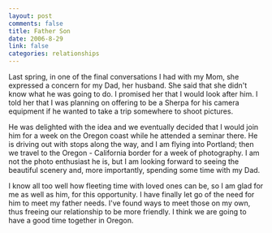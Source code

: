 ```yaml
--- 
layout: post
comments: false
title: Father Son
date: 2006-8-29
link: false
categories: relationships
---
```

Last spring, in one of the final conversations I had with my Mom, she expressed a concern for my Dad, her husband. She said that she didn't know what he was going to do. I promised her that I would look after him. I told her that I was planning on offering to be a Sherpa for his camera equipment if he wanted to take a trip somewhere to shoot pictures.

He was delighted with the idea and we eventually decided that I would join him for a week on the Oregon coast while he attended a seminar there. He is driving out with stops along the way, and I am flying into Portland; then we travel to the Oregon - California border for a week of photography. I am not the photo enthusiast he is, but I am looking forward to seeing the beautiful scenery and, more importantly, spending some time with my Dad.

I know all too well how fleeting time with loved ones can be, so I am glad for me as well as him, for this opportunity. I have finally let go of the need for him to meet my father needs. I've found ways to meet those on my own, thus freeing our relationship to be more friendly. I think we are going to have a good time together in Oregon.
